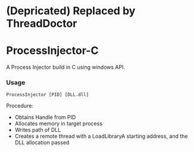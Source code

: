 # (Depricated) Replaced by ThreadDoctor 
# ProcessInjector-C
A Process Injector build in C using windows API.

### Usage
```
ProcessInjector [PID] [DLL.dll]
```

Procedure:
  - Obtains Handle from PID
  - Allocates memory in target process
  - Writes path of DLL
  - Creates a remote thread with a LoadLibraryA starting address, and the DLL allocation passed
